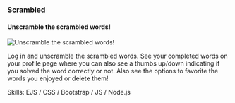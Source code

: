 ### Scrambled
#### Unscramble the scrambled words!
![Unscramble the scrambled words!](https://im5.ezgif.com/tmp/ezgif-5-b7f9d573ee.gif)

Log in and unscramble the scrambled words. See your completed words on your profile page where you can also see a thumbs up/down indicating if you solved the word correctly or not. Also see the options to favorite the words you enjoyed or delete them!

Skills:  EJS / CSS / Bootstrap / JS / Node.js 

 











